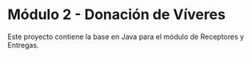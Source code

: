 # Módulo 2 - Donación de Víveres
Este proyecto contiene la base en Java para el módulo de Receptores y Entregas.
